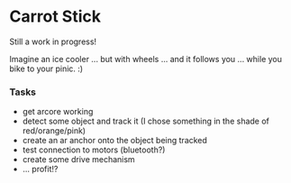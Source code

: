 # Carrot Stick

Still a work in progress!

Imagine an ice cooler ... but with wheels ... and it follows you ... while you bike to your pinic. :)


### Tasks

* get arcore working
* detect some object and track it (I chose something in the shade of red/orange/pink)
* create an ar anchor onto the object being tracked
* test connection to motors (bluetooth?)
* create some drive mechanism 
* ... profit!?